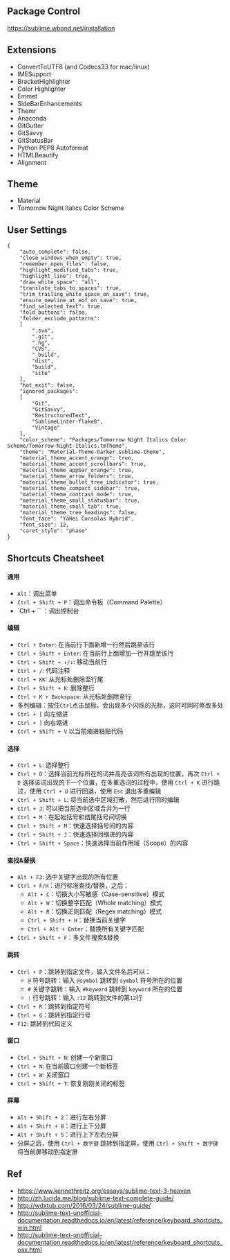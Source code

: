 ## Package Control
https://sublime.wbond.net/installation

## Extensions
- ConvertToUTF8 (and Codecs33 for mac/linux)
- IMESupport
- BracketHighlighter
- Color Highlighter
- Emmet
- SideBarEnhancements
- Themr
- Anaconda
- GitGutter
- GitSavvy
- GitStatusBar
- Python PEP8 Autoformat
- HTMLBeautify
- Alignment

## Theme
- Material
- Tomorrow Night Italics Color Scheme

## User Settings

```
{
	"auto_complete": false,
	"close_windows_when_empty": true,
	"remember_open_files": false,
	"highlight_modified_tabs": true,
	"highlight_line": true,
	"draw_white_space": "all",
	"translate_tabs_to_spaces": true,
	"trim_trailing_white_space_on_save": true,
	"ensure_newline_at_eof_on_save": true,
	"find_selected_text": true,
	"fold_buttons": false,
	"folder_exclude_patterns":
	[
		".svn",
		".git",
		".hg",
		"CVS",
		"_build",
		"dist",
		"build",
		"site"
	],
	"hot_exit": false,
	"ignored_packages":
	[
		"Git",
		"GitSavvy",
		"RestructuredText",
		"SublimeLinter-flake8",
		"Vintage"
	],
	"color_scheme": "Packages/Tomorrow Night Italics Color Scheme/Tomorrow-Night-Italics.tmTheme",
	"theme": "Material-Theme-Darker.sublime-theme",
	"material_theme_accent_orange": true,
	"material_theme_accent_scrollbars": true,
	"material_theme_appbar_orange": true,
	"material_theme_arrow_folders": true,
	"material_theme_bullet_tree_indicator": true,
	"material_theme_compact_sidebar": true,
	"material_theme_contrast_mode": true,
	"material_theme_small_statusbar": true,
	"material_theme_small_tab": true,
	"material_theme_tree_headings": false,
	"font_face": "YaHei Consolas Hybrid",
	"font_size": 12,
	"caret_style": "phase"
}
```

## Shortcuts Cheatsheet
#### 通用
- `Alt`：调出菜单
- `Ctrl + Shift + P`：调出命令板（Command Palette）
- `Ctrl + `` ：调出控制台

#### 编辑
- `Ctrl + Enter`: 在当前行下面新增一行然后跳至该行
- `Ctrl + Shift + Enter`: 在当前行上面增加一行并跳至该行
- `Ctrl + Shift + ↑/↓`: 移动当前行
- `Ctrl + /`: 代码注释
- `Ctrl + KK`: 从光标处删除至行尾
- `Ctrl + Shift + K`: 删除整行
- `Ctrl + K + Backspace`: 从光标处删除至行
- 多列编辑：按住`Ctrl`点击鼠标，会出现多个闪烁的光标，这时可同时修改多处
- `Ctrl + [` 向左缩进
- `Ctrl + ]` 向右缩进
- `Ctrl + Shift + V` 以当前缩进粘贴代码

#### 选择
- `Ctrl + L`: 选择整行
- `Ctrl + D`：选择当前光标所在的词并高亮该词所有出现的位置，再次 `Ctrl + D` 选择该词出现的下一个位置，在多重选词的过程中，使用 `Ctrl + K` 进行跳过，使用 `Ctrl + U` 进行回退，使用 `Esc` 退出多重编辑
- `Ctrl + Shift + L`: 将当前选中区域打散，然后进行同时编辑
- `Ctrl + J`: 可以把当前选中区域合并为一行
- `Ctrl + M`：在起始括号和结尾括号间切换
- `Ctrl + Shift + M`：快速选择括号间的内容
- `Ctrl + Shift + J`：快速选择同缩进的内容
- `Ctrl + Shift + Space`：快速选择当前作用域（Scope）的内容

#### 查找&替换
- `Alt + F3`: 选中关键字出现的所有位置
- `Ctrl + F/H`：进行标准查找/替换，之后：
    - `Alt + C`：切换大小写敏感（Case-sensitive）模式
    - `Alt + W`：切换整字匹配（Whole matching）模式
    - `Alt + R`：切换正则匹配（Regex matching）模式
    - `Ctrl + Shift + H`：替换当前关键字
    - `Ctrl + Alt + Enter`：替换所有关键字匹配
- `Ctrl + Shift + F`：多文件搜索&替换

#### 跳转
- `Ctrl + P`：跳转到指定文件，输入文件名后可以：
    - `@` 符号跳转：输入 `@symbol` 跳转到 `symbol` 符号所在的位置
    - `#` 关键字跳转：输入 `#keyword` 跳转到 `keyword` 所在的位置
    - `:` 行号跳转：输入 `:12` 跳转到文件的第`12`行
- `Ctrl + R`：跳转到指定符号
- `Ctrl + G`：跳转到指定行号
- `F12`: 跳转到代码定义

#### 窗口
- `Ctrl + Shift + N`: 创建一个新窗口
- `Ctrl + N`: 在当前窗口创建一个新标签
- `Ctrl + W`: 关闭窗口
- `Ctrl + Shift + T`: 恢复刚刚关闭的标签

#### 屏幕
- `Alt + Shift + 2`：进行左右分屏
- `Alt + Shift + 8`：进行上下分屏
- `Alt + Shift + 5`：进行上下左右分屏
- 分屏之后，使用 `Ctrl + 数字键` 跳转到指定屏，使用 `Ctrl + Shift + 数字键` 将当前屏移动到指定屏

## Ref
- https://www.kennethreitz.org/essays/sublime-text-3-heaven
- http://zh.lucida.me/blog/sublime-text-complete-guide/
- http://wdxtub.com/2016/03/24/sublime-guide/
- http://sublime-text-unofficial-documentation.readthedocs.io/en/latest/reference/keyboard_shortcuts_win.html
- http://sublime-text-unofficial-documentation.readthedocs.io/en/latest/reference/keyboard_shortcuts_osx.html